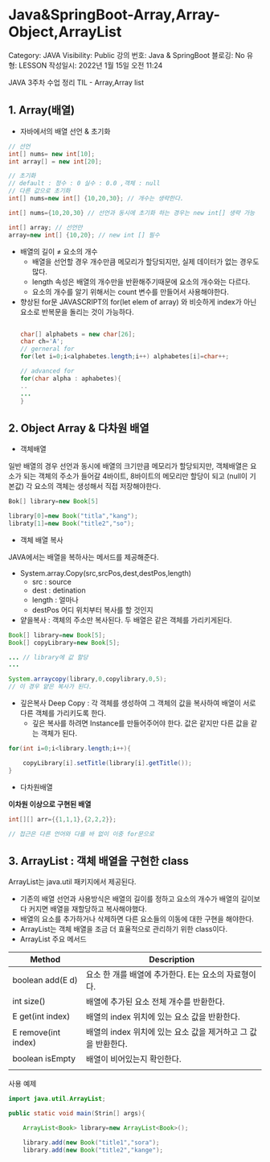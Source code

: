 # Java&SpringBoot-Array,Array-Object,ArrayList

Category: JAVA
Visibility: Public
강의 번호: Java & SpringBoot
블로깅: No
유형: LESSON
작성일시: 2022년 1월 15일 오전 11:24

JAVA 3주차 수업 정리 TIL - Array,Array list

## 1. Array(배열)

- 자바에서의 배열 선언 & 초기화

```java
// 선언
int[] nums= new int[10];
int array[] = new int[20];

// 초기화
// default : 정수 : 0 실수 : 0.0 ,객체 : null
// 다른 값으로 초기화
int[] nums=new int[] {10,20,30}; // 개수는 생략한다.

int[] nums={10,20,30} // 선언과 동시에 초기화 하는 경우는 new int[] 생략 가능

int[] array; // 선언만
array=new int[] {10,20}; // new int [] 필수
```

- 배열의 길이 ≠ 요소의 개수
  - 배열을 선언할 경우 개수만큼 메모리가 할당되지만, 실제 데이터가 없는 경우도 많다.
  - length 속성은 배열의 개수만을 반환해주기때문에 요소의 개수와는 다르다.
  - 요소의 개수를 알기 위해서는 count 변수를 만들어서 사용해야한다.
- 향상된 for문
  JAVASCRIPT의 for(let elem of array) 와 비슷하게 index가 아닌 요소로 반복문을 돌리는 것이 가능하다.
  ```java

  char[] alphabets = new char[26];
  char ch='A';
  // gerneral for
  for(let i=0;i<alphabetes.length;i++) alphabetes[i]=char++;

  // advanced for
  for(char alpha : aphabetes){
  ..
  ...
  }
  ```

## 2. Object Array & 다차원 배열

- 객체배열

일반 배열의 경우 선언과 동시에 배열의 크기만큼 메모리가 할당되지만, 객체배열은 요소가 되는 객체의 주소가 들어갈 4바이트, 8바이트의 메모리만 할당이 되고 (null이 기본값) 각 요소의 객체는 생성해서 직접 저장해야한다.

```java
Bok[] library=new Book[5]

library[0]=new Book("titla","kang");
libraty[1]=new Book("title2","so");
```

- 객체 배열 복사

JAVA에서는 배열을 복하사는 메서드를 제공해준다.

- System.array.Copy(src,srcPos,dest,destPos,length)
  - src : source
  - dest : detination
  - length : 얼마나
  - destPos 어디 위치부터 복사를 할 것인지
- 얕을복사 : 객체의 주소만 복사된다. 두 배열은 같은 객체를 가리키게된다.

```java
Book[] library=new Book[5];
Book[] copyLibrary=new Book[5];

... // library에 값 할당
...

System.arraycopy(library,0,copylibrary,0,5);
// 이 경우 얕은 복사가 된다.
```

- 깊은복사 Deep Copy : 각 객체를 생성하여 그 객체의 값을 복사하여 배열이 서로 다른 객체를 가리키도록 한다.
  - 깊은 복사를 하려면 Instance를 만들어주어야 한다. 값은 같지만 다른 값을 같는 객체가 된다.

```java
for(int i=0;i<library.length;i++){

	copyLibrary[i].setTitle(library[i].getTitle());
}
```

- 다차원배열

**이차원 이상으로 구현된 배열**

```java
int[][] arr={{1,1,1},{2,2,2}};

// 접근은 다른 언어와 다를 바 없이 이중 for문으로
```

## 3. ArrayList : 객체 배열을 구현한 class

ArrayList는 java.util 패키지에서 제공된다.

- 기존의 배열 선언과 사용방식은 배열의 길이를 정하고 요소의 개수가 배열의 길이보다 커지면 배열을 재할당하고 복사해야했다.
- 배열의 요소를 추가하거나 삭제하면 다른 요소들의 이동에 대한 구현을 해야한다.
- ArrayList는 객체 배열을 조금 더 효율적으로 관리하기 위한 class이다.
- ArrayList 주요 메서드

| Method              | Description                                                   |
| ------------------- | ------------------------------------------------------------- |
| boolean add(E d)    | 요소 한 개를 배열에 추가한다. E는 요소의 자료형이다.          |
| int size()          | 배열에 추가된 요소 전체 개수를 반환한다.                      |
| E get(int index)    | 배열의 index 위치에 있는 요소 값을 반환한다.                  |
| E remove(int index) | 배열의 index 위치에 있는 요소 값을 제거하고 그 값을 반환한다. |
| boolean isEmpty     | 배열이 비어있는지 확인한다.                                   |
|                     |                                                               |

사용 예제

```java
import java.util.ArrayList;

public static void main(Strin[] args){

	ArrayList<Book> library=new ArrayList<Book>();

	library.add(new Book("title1","sora");
	library.add(new Book("title2","kange");
```
